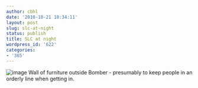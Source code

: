 ```yaml
---
author: cbhl
date: '2010-10-21 10:34:11'
layout: post
slug: slc-at-night
status: publish
title: SLC at night
wordpress_id: '622'
categories:
- '365'
---
```


![image](http://blog.azuresky.ca/blog/wp-content/uploads/2010/10/wpid-IMG_20101020_225620.jpg)
Wall of furniture outside Bomber - presumably to keep people in an
orderly line when getting in.
